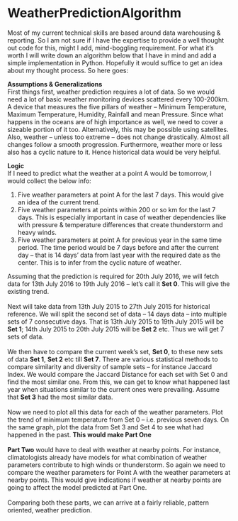 # WeatherPredictionAlgorithm

Most of my current technical skills are based around data warehousing & reporting. So I am not sure if I have the expertise to provide  a well thought out code for this, might I add, mind-boggling requirement. For what it’s worth I will  write down an algorithm below that I have in mind and add a simple implementation in Python. Hopefully it would suffice to get an idea about my thought process. So here goes:

<b>Assumptions & Generalizations</b><br/> 
First things first, weather prediction requires a lot of data. So we would need a lot of basic weather monitoring devices scattered every 100-200km. A device that measures the five pillars of weather – Minimum Temperature, Maximum Temperature, Humidity, Rainfall and mean Pressure. Since what happens in the oceans are of high importance as well, we need to cover a sizeable portion of it too. Alternatively, this may be possible using satellites.
Also, weather – unless too extreme – does not change drastically. Almost all changes follow a smooth progression. Furthermore, weather more or less also has a cyclic nature to it. Hence historical data would be very helpful.

<b>Logic</b><br/>
If I need to predict what the weather at a point A would be tomorrow, I would collect the below info:
<ol>
<li>Five weather parameters at point A for the last 7 days. This would give an idea of the current trend.</li>
<li>Five weather parameters at points within 200 or so km for the last 7 days. This is especially important in case of weather dependencies like with pressure & temperature differences that create thunderstorm and heavy winds.</li>
<li>Five weather parameters at point A for previous year in the same time period. The time period would be 7 days before and after the current day – that is 14 days’ data from last year with the required date as the center. This is to infer from the cyclic nature of weather.</li>
</ol>
Assuming that the prediction is required for 20th July 2016, we will fetch data for 13th July 2016 to 19th July 2016 – let’s call it <b>Set 0</b>. This will give the existing trend. 
<br/><br/>Next will take data from 13th July 2015 to 27th July 2015 for historical reference. We will split the second set of data – 14 days data – into multiple sets of 7 consecutive days. That is 13th July 2015 to 19th July 2015 will be <b>Set 1</b>; 14th July 2015 to 20th July 2015 will be <b>Set 2</b> etc. Thus we will get 7 sets of data.
<br/><br/>We then have to compare the current week’s set, <b>Set 0</b>, to these new sets of data <b>Set 1</b>, <b>Set 2</b> etc till <b>Set 7</b>. There are various statistical methods to compare similarity and diversity of sample sets – for instance Jaccard Index. We would compare the Jaccard Distance for each set with Set 0 and find the most similar one. From this, we can get to know what happened last year when situations similar to the current ones were prevailing. Assume that <b>Set 3</b> had the most similar data.
<br/><br/>Now we need to plot all this data for each of the weather parameters. Plot the trend of minimum temperature from Set 0 – i.e. previous seven days. On the same graph, plot the data from Set 3 and Set 4 to see what had happened in the past. <b>This would make Part One</b><br/><br/>
<b>Part Two</b> would have to deal with weather at nearby points. For instance, climatologists already have models for what combination of weather parameters contribute to high winds or thunderstorm. So again we need to compare the weather parameters for Point A with the weather parameters at nearby points. This would give indications if weather at nearby points are going to affect the model predicted at Part One.<br/><br/>
Comparing both these parts, we can arrive at a fairly reliable, pattern oriented, weather prediction.
